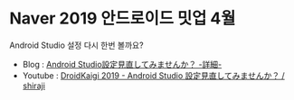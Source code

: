 # Naver 2019 안드로이드 밋업 4월

Android Studio 설정 다시 한번 볼까요?

- Blog : [Android Studio設定見直してみませんか？ -詳細-](https://shiraji.hatenablog.com/entry/2019/02/08/131843)
- Youtube : [DroidKaigi 2019 - Android Studio 設定見直してみませんか？ / shiraji](https://www.youtube.com/watch?v=MV14DDxv6DE)
